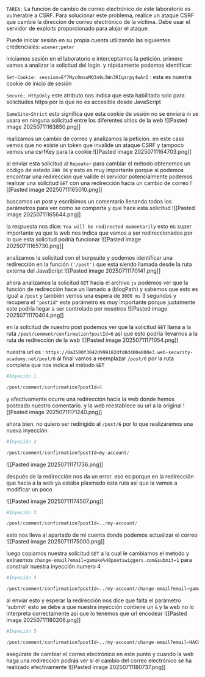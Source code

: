 `TAREA:` La función de cambio de correo electrónico de este laboratorio es vulnerable a CSRF. Para solucionar este problema, realice un ataque CSRF que cambie la dirección de correo electrónico de la víctima. Debe usar el servidor de exploits proporcionado para alojar el ataque.

Puede iniciar sesión en su propia cuenta utilizando las siguientes credenciales: `wiener:peter`

iniciamos sesión en el laboratorio e interceptamos la petición. primero vamos a analizar la solicitud del login. y rápidamente podemos identificar:

`Set-Cookie: session=Ef7Myc0mxuMQ3n9u3Wn3RIqarpy4wArI` : esta es nuestra cookie de inicio de sesión

`Secure; HttpOnly` este atributo nos indica que esta habilitado solo para solicitudes https por lo que no es accesible desde JavaScript

`SameSite=Strict` esto significa que esta cookie de sesión no se enviara ni se usara en ninguna solicitud entre los diferentes sitios de la web
![[Pasted image 20250711163850.png]]

realizamos un cambio de correo y analizamos la petición. en este caso vemos que  no existe un token que invalide un ataque CSRF y tampoco vemos una csrfKey para la cookie
![[Pasted image 20250711164703.png]]

al enviar esta solicitud al `Repeater` para cambiar el método obtenemos un código de estado `200 OK` y esto es muy importante porque si podemos encontrar una redirección que valide el servidor potencialmente podemos realizar una solicitud `GET` con una redirección hacia un cambio de correo 
![[Pasted image 20250711165010.png]]

buscamos un post y escribimos un comentario llenando todos los parámetros para ver como se comporta y que hace esta solicitud 
![[Pasted image 20250711165644.png]]

la respuesta nos dice: `You will be redirected momentarily` esto es super importante ya que la web nos indica que vamos a ser redireccionados por lo que esta solicitud podría funcionar 
![[Pasted image 20250711165730.png]]

analizamos la solicitud con el burpsuite y podemos identificar una redirección en la función `('/post')` que esta siendo llamada desde la ruta  externa del JavaScript
![[Pasted image 20250711170141.png]]

ahora analizamos la solicitud `GET` hacia el archivo `js` podemos ver que la función de redirección hace un llamado a (blogPath) y sabemos que esto es igual a `/post` y también vemos una espera de `3000 ms` 3 segundos y recupera el `"postid"` este parámetro es muy importante porque justamente este podría llegar a ser controlado por nosotros 
![[Pasted image 20250711170404.png]]

en la solicitud de nuestro post podemos ver que la solicitud `GET` llama a la ruta `/post/comment/confirmation?postId=6` así que esto podría llevarnos a la ruta de redirección de la web
![[Pasted image 20250711171054.png]]

nuestra url es : `https://0a3500f3042d999182dfd8d400e000e3.web-security-academy.net/post/6` al final vamos a reemplazar `/post/6` por la ruta completa que nos indica el método `GET`

```python
#Inyeción 1

/post/comment/confirmation?postId=6
```

y efectivamente ocurre una redirección hacia la web donde hemos posteado nuestro comentario. y la web reestablece su url a la original
![[Pasted image 20250711171240.png]]

ahora bien. no quiero ser redirigido al `/post/6` por lo que realizaremos una nueva inyección

```python
#Inyeción 2

/post/comment/confirmation?postId=my-account/
```

![[Pasted image 20250711171736.png]]

después de la redirección nos da un error. eso es porque en la redirección que hacia a la web ya estaba plasmado esta ruta así que la vamos a modificar un poco

![[Pasted image 20250711174507.png]]

```python
#Inyeción 3

/post/comment/confirmation?postId=../my-account/
```

esto nos lleva al apartado de mi cuenta donde podemos actualizar el correo
![[Pasted image 20250711175000.png]]

luego copiamos nuestra solicitud `GET` a la cual le cambiamos el metodo y extraemos `change-email?email=gamuke%40poetswiggers.com&submit=1` para construir nuestra inyección numero 4 

```python
#Inyeción 4

/post/comment/confirmation?postId=../my-account/change-email?email=gamuke%40poetswiggers.com&submit=1
```

al enviar esto y esperar la redirección nos dice que falta el parámetro 'submit' esto se debe a que nuestra inyección contiene un `&` y la web no lo interpreta correctamente asi que lo tenemos que url encodear
![[Pasted image 20250711180206.png]]

```python
#Inyeción 5

/post/comment/confirmation?postId=../my-account/change-email?email=HACKER%40poetswiggers.com%26submit=1
```

asegúrate de cambiar el correo electrónico en este punto y cuando la web haga una redirección podrás ver si el cambio del correo electrónico se ha realizado efectivamente
![[Pasted image 20250711180737.png]]
